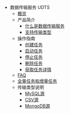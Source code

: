 * 数据传输服务 UDTS
    * [概览](middleware/udts/overview)
    * 产品简介
        * [什么是数据传输服务](middleware/udts/introduction/concept)
        * [支持传输类型](middleware/udts/introduction/supporttype)
    * 操作指南
        * [创建任务](middleware/udts/guide/createtask)
        * [启动任务](middleware/udts/guide/starttask)
        * [停止任务](middleware/udts/guide/stoptask)
        * [删除任务](middleware/udts/guide/deletetask)
        * [获取任务详情](middleware/udts/guide/getconfig)
    * [FAQ](middleware/udts/faq)
    * [全量任务和增量任务](middleware/udts/tasktype)
    * 传输类型说明
        * [MySQL源](middleware/udts/type/mysqlsource)
        * [CSV源](middleware/udts/type/csvsource)
        * [MongoDB源](middleware/udts/type/mongonode)
    
    









    
   
   
    
        

